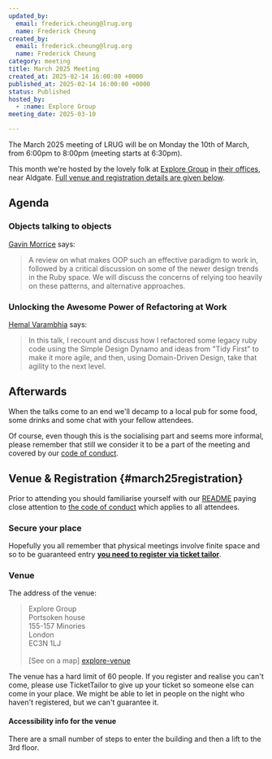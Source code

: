 ```yaml
---
updated_by:
  email: frederick.cheung@lrug.org
  name: Frederick Cheung
created_by:
  email: frederick.cheung@lrug.org
  name: Frederick Cheung
category: meeting
title: March 2025 Meeting
created_at: 2025-02-14 16:00:00 +0000
published_at: 2025-02-14 16:00:00 +0000
status: Published
hosted_by:
  - :name: Explore Group
meeting_date: 2025-03-10

---
```


The March 2025 meeting of LRUG will be on Monday the 10th of
March, from 6:00pm to 8:00pm (meeting starts at 6:30pm).

This month we're hosted by the lovely folk at [Explore Group](https://www.explore-group.com/)
in [their offices][explore-venue], near Aldgate. [Full venue and
registration details are given below](#march25registration).

## Agenda


### Objects talking to objects

[Gavin Morrice](https://twitter.com/morriceGavin) says:

> A review on what makes OOP such an effective paradigm to work in, followed by a critical discussion on some of the newer design trends in the Ruby space. We will discuss the concerns of relying too heavily on these patterns, and alternative approaches.

### Unlocking the Awesome Power of Refactoring at Work

[Hemal Varambhia](https://github.com/hemalvarambhia) says:

> In this talk, I recount and discuss how I refactored some legacy ruby code using the Simple Design Dynamo and ideas from "Tidy First" to make it more agile, and then, using Domain-Driven Design, take that agility to the next level.

## Afterwards

When the talks come to an end we'll decamp to a local pub for some food, some
drinks and some chat with your fellow attendees.

Of course, even though this is the socialising part and seems more
informal, please remember that still we consider it to be a part of the
meeting and covered by our [code of conduct](http://readme.lrug.org/#code-of-conduct).

## Venue & Registration {#march25registration}

Prior to attending you should familiarise yourself with our
[README](http://readme.lrug.org/) paying close attention to [the code of
conduct](http://readme.lrug.org/#code-of-conduct) which applies to all
attendees.

### Secure your place

Hopefully you all remember that physical meetings involve finite space and so to be guaranteed entry **[you need to register via ticket tailor][march2025-ticket-tailor]**.

### Venue

The address of the venue:

> Explore Group<br/>Portsoken house<br/>155-157 Minories<br/>London<br/>EC3N 1LJ<br/><br/>[See on a map]
[explore-venue]

The venue has a hard limit of 60 people. If you register and realise you can't come, please use TicketTailor to give up your
ticket so someone else can come in your place.  We might be able to let in
people on the night who haven't registered, but we can't guarantee it.


#### Accessibility info for the venue

There are a small number of steps to enter the building and then a lift to the 3rd floor.

[march2025-ticket-tailor]: https://buytickets.at/lrug/1592436
[explore-venue]: https://maps.app.goo.gl/D5jPocuyqgJqVEw27
